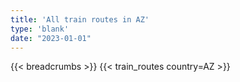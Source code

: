```yaml
---
title: 'All train routes in AZ'
type: 'blank'
date: "2023-01-01"
---
```


{{< breadcrumbs >}}
{{< train_routes country=AZ >}}
